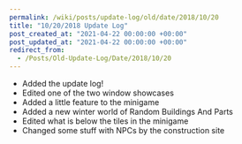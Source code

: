 ```yaml
---
permalink: /wiki/posts/update-log/old/date/2018/10/20
title: "10/20/2018 Update Log"
post_created_at: "2021-04-22 00:00:00 +00:00"
post_updated_at: "2021-04-22 00:00:00 +00:00"
redirect_from:
  - /Posts/Old-Update-Log/Date/2018/10/20
---
```


* Added the update log!
* Edited one of the two window showcases
* Added a little feature to the minigame
* Added a new winter world of Random Buildings And Parts
* Edited what is below the tiles in the minigame
* Changed some stuff with NPCs by the construction site